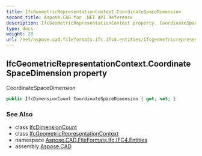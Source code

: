 ```yaml
---
title: IfcGeometricRepresentationContext.CoordinateSpaceDimension
second_title: Aspose.CAD for .NET API Reference
description: IfcGeometricRepresentationContext property. CoordinateSpaceDimension
type: docs
weight: 20
url: /net/aspose.cad.fileformats.ifc.ifc4.entities/ifcgeometricrepresentationcontext/coordinatespacedimension/
---
```

## IfcGeometricRepresentationContext.CoordinateSpaceDimension property

CoordinateSpaceDimension

```csharp
public IfcDimensionCount CoordinateSpaceDimension { get; set; }
```

### See Also

* class [IfcDimensionCount](../../../aspose.cad.fileformats.ifc.ifc4.types/ifcdimensioncount/)
* class [IfcGeometricRepresentationContext](../)
* namespace [Aspose.CAD.FileFormats.Ifc.IFC4.Entities](../../ifcgeometricrepresentationcontext/)
* assembly [Aspose.CAD](../../../)


